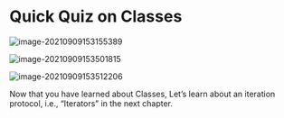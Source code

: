 # Quick Quiz on Classes

![image-20210909153155389](C:\Users\DEMO\AppData\Roaming\Typora\typora-user-images\image-20210909153155389.png)



![image-20210909153501815](C:\Users\DEMO\AppData\Roaming\Typora\typora-user-images\image-20210909153501815.png)

![image-20210909153512206](C:\Users\DEMO\AppData\Roaming\Typora\typora-user-images\image-20210909153512206.png)





Now that you have learned about Classes, Let’s learn about an iteration protocol, i.e., “Iterators” in the next chapter.

